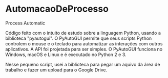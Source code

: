# AutomacaoDeProcesso
Process Automatic

Código feito com o intuito de estudo sobre a linguagem Python, usando a biblioteca "pyautogui". O PyAutoGUI permite que seus scripts Python controlem o mouse e o teclado para automatizar as interações com outros aplicativos. A API foi projetada para ser simples. O PyAutoGUI funciona no Windows, macOS e Linux e é executado no Python 2 e 3.

Nesse pequeno script, usei a biblioteca para pegar um aquivo da área de trabalho e fazer um upload para o Google Drive.
